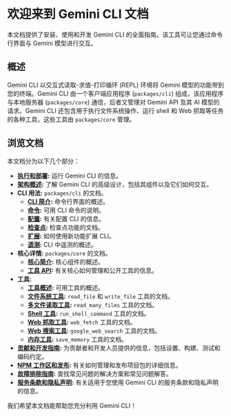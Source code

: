 # 欢迎来到 Gemini CLI 文档

本文档提供了安装、使用和开发 Gemini CLI 的全面指南。该工具可让您通过命令行界面与 Gemini 模型进行交互。

## 概述

Gemini CLI 以交互式读取-求值-打印循环 (REPL) 环境将 Gemini 模型的功能带到您的终端。Gemini CLI 由一个客户端应用程序 (`packages/cli`) 组成，该应用程序与本地服务器 (`packages/core`) 通信，后者又管理对 Gemini API 及其 AI 模型的请求。Gemini CLI 还包含用于执行文件系统操作、运行 shell 和 Web 抓取等任务的各种工具，这些工具由 `packages/core` 管理。

## 浏览文档

本文档分为以下几个部分：

- **[执行和部署](./deployment.md):** 运行 Gemini CLI 的信息。
- **[架构概述](./architecture.md):** 了解 Gemini CLI 的高级设计，包括其组件以及它们如何交互。
- **CLI 用法:** `packages/cli` 的文档。
  - **[CLI 简介](./cli/index.md):** 命令行界面的概述。
  - **[命令](./cli/commands.md):** 可用 CLI 命令的说明。
  - **[配置](./cli/configuration.md):** 有关配置 CLI 的信息。
  - **[检查点](./checkpointing.md):** 检查点功能的文档。
  - **[扩展](./extension.md):** 如何使用新功能扩展 CLI。
  - **[遥测](./telemetry.md):** CLI 中遥测的概述。
- **核心详情:** `packages/core` 的文档。
  - **[核心简介](./core/index.md):** 核心组件的概述。
  - **[工具 API](./core/tools-api.md):** 有关核心如何管理和公开工具的信息。
- **工具:**
  - **[工具概述](./tools/index.md):** 可用工具的概述。
  - **[文件系统工具](./tools/file-system.md):** `read_file` 和 `write_file` 工具的文档。
  - **[多文件读取工具](./tools/multi-file.md):** `read_many_files` 工具的文档。
  - **[Shell 工具](./tools/shell.md):** `run_shell_command` 工具的文档。
  - **[Web 抓取工具](./tools/web-fetch.md):** `web_fetch` 工具的文档。
  - **[Web 搜索工具](./tools/web-search.md):** `google_web_search` 工具的文档。
  - **[内存工具](./tools/memory.md):** `save_memory` 工具的文档。
- **[贡献和开发指南](../CONTRIBUTING.md):** 为贡献者和开发人员提供的信息，包括设置、构建、测试和编码约定。
- **[NPM 工作区和发布](./npm.md):** 有关如何管理和发布项目包的详细信息。
- **[故障排除指南](./troubleshooting.md):** 查找常见问题的解决方案和常见问题解答。
- **[服务条款和隐私声明](./tos-privacy.md):** 有关适用于您使用 Gemini CLI 的服务条款和隐私声明的信息。

我们希望本文档能帮助您充分利用 Gemini CLI！
